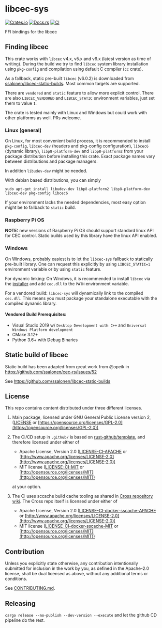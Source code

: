 # libcec-sys

[![Crates.io](https://img.shields.io/crates/v/libcec-sys.svg)](https://crates.io/crates/libcec-sys)
[![Docs.rs](https://docs.rs/libcec-sys/badge.svg)](https://docs.rs/libcec-sys)
[![CI](https://github.com/ssalonen/libcec-sys/workflows/Continuous%20Integration/badge.svg)](https://github.com/ssalonen/libcec-sys/actions)

FFI bindings for the libcec

## Finding libcec

This crate works with `libcec` v4.x, v5.x and v6.x (latest version as time of writing). During the build we try to find `libcec` system library installation using `pkg-config` and compilation using default C compiler (`cc` crate). 

As a fallback, static pre-built `libcec` (v6.0.2) is downloaded from [ssalonen/libcec-static-builds](https://github.com/ssalonen/libcec-static-builds/releases/tag/libcec-v6.0.2-202412-1). Most common targets are supported.

There are `vendored` and `static` feature to allow more explicit control. There are also `LIBCEC_VENDORED` and `LIBCEC_STATIC` environment variables, just set them to value `1`.

The crate is tested mainly with Linux and Windows but could work with other platforms as well. PRs welcome.

### Linux (general)

On Linux, for most convenient build process, it is recommended to install `pkg-config`, `libcec-dev` (headers and pkg-config configuration), `libcec6` (dynamic library), `libp8-platform-dev` and `libp8-platform2` from your package distribution before installing this crate. Exact package names vary between distributions and package managers.

In addition `libudev-dev` might be needed.

With debian based distributions, you can simply

```
sudo apt-get install libudev-dev libp8-platform2 libp8-platform-dev libcec-dev pkg-config libcec6
```

If your environment lacks the needed dependencies, most easy option might be to fallback to `static` build.

### Raspberry Pi OS

**NOTE:** new versions of Raspberry Pi OS should support standard linux API for CEC control. Static builds used by this library have the linux API enabled.

### Windows

On Windows, probably easiest is to let the `libcec-sys` fallback to statically pre-built library. One can request this explicitly by using `LIBCEC_STATIC=1` environment variable or by using `static` feature.

For dynamic linking: On Windows, it is recommended to install `libcec` via the [installer](https://github.com/Pulse-Eight/libcec/releases/latest) and add `cec.dll` to the `PATH` environment variable.

For a vendored build: `libcec-sys` will dynamically link to the compiled `cec.dll`. This means you must package your standalone executable with the compiled dynamic library.

#### Vendored Build Prerequisites:
- Visual Studio 2019 w/ `Desktop Development with C++` and `Universal Windows Platform development`
- CMake 3.12+
- Python 3.6+ with Debug Binaries

## Static build of libcec

Static build has been adapted from great work from @opeik in https://github.com/ssalonen/cec-rs/issues/52

See https://github.com/ssalonen/libcec-static-builds

## License

This repo contains content distributed under three different licenses.

1. Main package, licensed under GNU General Public License version 2, ([LICENSE](LICENSE) or [https://opensource.org/licenses/GPL-2.0](https://opensource.org/licenses/GPL-2.0))

2. The CI/CD setup in `.github/` is based on [rust-github/template](https://github.com/rust-github/template), and therefore licensed under either of

   * Apache License, Version 2.0
      ([LICENSE-CI-APACHE](LICENSE-APACHE) or [http://www.apache.org/licenses/LICENSE-2.0](http://www.apache.org/licenses/LICENSE-2.0))
   * MIT license
      ([LICENSE-CI-MIT](LICENSE-MIT) or [http://opensource.org/licenses/MIT](http://opensource.org/licenses/MIT))

   at your option.

3. The CI uses sccache build cache tooling as shared in [Cross repository wiki](https://github.com/cross-rs/cross/wiki/Recipes). The Cross repo itself is licensed under either of

   * Apache License, Version 2.0
      ([LICENSE-CI-docker-sscache-APACHE](LICENSE-CI-docker-sscache-APACHE) or [http://www.apache.org/licenses/LICENSE-2.0](http://www.apache.org/licenses/LICENSE-2.0))
   * MIT license
      ([LICENSE-CI-docker-sscache-MIT](LICENSE-CI-docker-sscache-MIT) or [http://opensource.org/licenses/MIT](http://opensource.org/licenses/MIT))

## Contribution

Unless you explicitly state otherwise, any contribution intentionally submitted
for inclusion in the work by you, as defined in the Apache-2.0 license, shall be
dual licensed as above, without any additional terms or conditions.

See [CONTRIBUTING.md](CONTRIBUTING.md).

## Releasing

```cargo release --no-publish --dev-version --execute``` and let the github CD pipeline do the rest.
